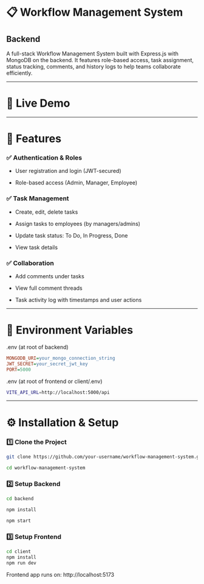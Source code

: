 # 📋 Workflow Management System
## Backend

A full-stack  Workflow Management System built with  Express.js with MongoDB on the backend. It features role-based access, task assignment, status tracking, comments, and history logs to help teams collaborate efficiently.

---

# 🚀 Live Demo

---
# 🧩 Features

### ✅ Authentication & Roles
- User registration and login (JWT-secured)

- Role-based access (Admin, Manager, Employee)

### ✅ Task Management

- Create, edit, delete tasks

- Assign tasks to employees (by managers/admins)

- Update task status: To Do, In Progress, Done

- View task details

### ✅ Collaboration

- Add comments under tasks

- View full comment threads

- Task activity log with timestamps and user actions

---

# 🧾 Environment Variables

.env (at root of backend)

```ini
MONGODB_URI=your_mongo_connection_string
JWT_SECRET=your_secret_jwt_key
PORT=5000
```
.env (at root of frontend or client/.env)

```bash
VITE_API_URL=http://localhost:5000/api
```
---

# ⚙️ Installation & Setup

### 1️⃣ Clone the Project
```bash
git clone https://github.com/your-username/workflow-management-system.git

cd workflow-management-system
```
### 2️⃣ Setup Backend
```bash
cd backend

npm install

npm start
```
### 3️⃣ Setup Frontend
```bash
cd client
npm install
npm run dev
```
Frontend app runs on: http://localhost:5173
